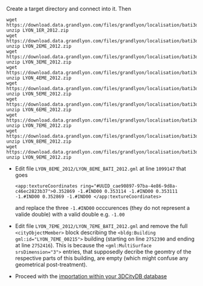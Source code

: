 Create a target directory and connect into it. Then
````
wget https://download.data.grandlyon.com/files/grandlyon/localisation/bati3d/LYON_1ER_2012.zip
unzip LYON_1ER_2012.zip
wget https://download.data.grandlyon.com/files/grandlyon/localisation/bati3d/LYON_2EME_2012.zip
unzip LYON_2EME_2012.zip
wget https://download.data.grandlyon.com/files/grandlyon/localisation/bati3d/LYON_3EME_2012.zip
unzip LYON_3EME_2012.zip
wget https://download.data.grandlyon.com/files/grandlyon/localisation/bati3d/LYON_4EME_2012.zip
unzip LYON_4EME_2012.zip
wget https://download.data.grandlyon.com/files/grandlyon/localisation/bati3d/LYON_5EME_2012.zip
unzip LYON_5EME_2012.zip
wget https://download.data.grandlyon.com/files/grandlyon/localisation/bati3d/LYON_6EME_2012.zip
unzip LYON_6EME_2012.zip
wget https://download.data.grandlyon.com/files/grandlyon/localisation/bati3d/LYON_7EME_2012.zip
unzip LYON_7EME_2012.zip
wget https://download.data.grandlyon.com/files/grandlyon/localisation/bati3d/LYON_8EME_2012.zip
unzip LYON_8EME_2012.zip
wget https://download.data.grandlyon.com/files/grandlyon/localisation/bati3d/LYON_9EME_2012.zip
unzip LYON_9EME_2012.zip
````

 * Edit file `LYON_8EME_2012/LYON_8EME_BATI_2012.gml` at line `1099147` that goes
   ```
   <app:textureCoordinates ring="#UUID_cae90897-97ba-4e86-9d8a-c46ec2823b37">0.352869 -1.#IND00 0.353114 -1.#IND00 0.353111 -1.#IND00 0.352869 -1.#IND00 </app:textureCoordinates>
   ```
   and replace the three `-1.#IND00` occcurences (they do not represent a valide double) with a valid double e.g. `-1.00`

 * Edit file `LYON_7EME_2012/LYON_7EME_BATI_2012.gml` and remove the full `<cityObjectMember>` block describing the `<bldg:Building gml:id="LYON_7EME_00215">` building (starting on line `2752390` and ending at line `2752416`). This is because the `<gml:MultiSurface srsDimension="3">` entries, that supposedly decribe the geomtry of the respective parts of this building, are empty (which might confuse any geometrical post-treatment). 
 
* Proceed with the [importation within your 3DCityDB database](Install3DCityDB.md#import-some-citygml-file-content)
